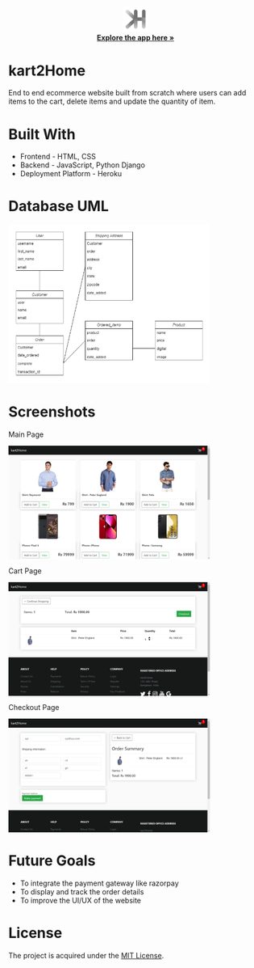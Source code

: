 <p align="center">
<img href="https://kart2home.herokuapp.com" src="Logo.png" width=10% height=10%>
    <br />
  <a target="blank" href="https://kart2home.herokuapp.com/"><strong>Explore the app here »</strong></a>
</p>

# kart2Home
End to end ecommerce website built from scratch where users can add items to the cart, delete items and update the quantity of item.


# Built With
* Frontend - HTML, CSS
* Backend - JavaScript, Python Django
* Deployment Platform - Heroku
 
# Database UML
<p><a href="https://kart2home.herokuapp.com" target="_blank"><img align="center" alt="kart2Home" title="kart2Home" width="400px"src="database.png" /></a></p>

# Screenshots
Main Page
<p><a href="https://kart2home.herokuapp.com" target="_blank"><img align="center" alt="kart2Home" title="kart2Home" width="400px"src="1.png" /></a></p>
Cart Page
<p><a href="https://kart2home.herokuapp.com" target="_blank"><img align="center" alt="kart2Home" title="kart2Home" width="400px"src="2.png" /></a></p>
Checkout Page
<p><a href="https://kart2home.herokuapp.com" target="_blank"><img align="center" alt="kart2Home" title="kart2Home" width="400px"src="3.png" /></a></p>

# Future Goals
* To integrate the payment gateway like razorpay
* To display and track the order details 
* To improve the UI/UX of the website

# License

The project is acquired under the [MIT License](https://docs.github.com/en/repositories/managing-your-repositorys-settings-and-features/customizing-your-repository/licensing-a-repository#disclaimer).
